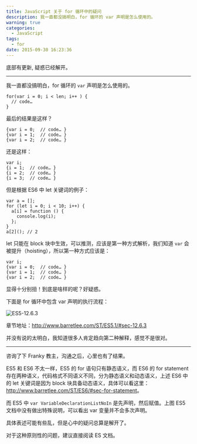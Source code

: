 ```yaml
---
title: JavaScript 关于 for 循环中的疑问
description: 我一直都没搞明白，for 循环的 var 声明是怎么使用的。
warning: true
categories:
  - JavaScript
tags:
  - for
date: 2015-09-30 16:23:36
---
```


底部有更新, 疑惑已经解开。

---

我一直都没搞明白，for 循环的 `var` 声明是怎么使用的。

<!--more-->

```
for(var i = 0; i < len; i++ ) {
  // code… 
}
```

最后的结果是这样？

```
{var i = 0;  // code… }
{var i = 1;  // code… }
{var i = 2;  // code… }
```

还是这样：

```
var i;
{i = 1;  // code… }
{i = 2;  // code… }
{i = 3;  // code… }
```

但是根据 ES6 中 let 关键词的例子：

```
var a = [];
for (let i = 0; i < 10; i++) {
  a[i] = function () {
    console.log(i);
  };
}
a[2](); // 2
```

let 只能在 block 块中生效，可以推测，应该是第一种方式解析，我们知道 `var` 会被提升（hoisting），所以第一种方式应该是：

```
var i;
{var i = 0;  // code… }
{var i = 1;  // code… }
{var i = 2;  // code… }
```

显得十分别扭！到底是啥样的呢？好疑惑。

下面是 for 循环中包含 var 声明的执行流程：

![ES5-12.6.3](//www.barretlee.com/blogimgs/2015/09/20150903_d17189e4.jpg)

章节地址：<http://www.barretlee.com/ST/ES5.1/#sec-12.6.3>

并没有说的太明白，我知道很多人肯定趋向第二种解释，感觉不是很对。



---

咨询了下 Franky 教主，沟通之后，心里也有了结果。

ES5 和 ES6 不太一样，ES5 的 for 语句只有静态语义，而 ES6 的 for statement 存在两种语义，代码格式不同语义不同，分为静态语义和动态语义，上述 ES6 中的 let 关键词是因为 block 块具备动态语义，具体可以看这里：<http://www.barretlee.com/ST/ES6/#sec-for-statement>。

而 ES5 中 `var VariableDeclarationListNoIn` 是先声明，然后赋值。上图 ES5 文档中没有做出特殊说明，可以看出 var 变量并不会多次声明。

具体表述可能有些乱，但是心中的疑问总算是解开了。

对于这种原则性的问题，建议直接阅读 ES 文档。
